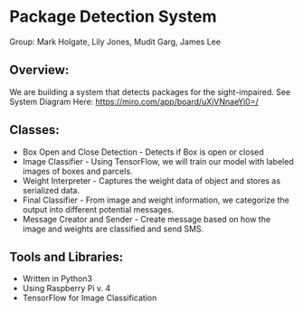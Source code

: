 # Package Detection System
Group: Mark Holgate, Lily Jones, Mudit Garg, James Lee

## Overview: 
We are building a system that detects packages for the sight-impaired. 
See System Diagram Here: https://miro.com/app/board/uXjVNnaeYi0=/

## Classes:
- Box Open and Close Detection - Detects if Box is open or closed
- Image Classifier - Using TensorFlow, we will train our model with labeled images of boxes and parcels.
- Weight Interpreter - Captures the weight data of object and stores as serialized data. 
- Final Classifier - From image and weight information, we categorize the output into different potential messages.
- Message Creator and Sender - Create message based on how the image and weights are classified and send SMS. 

## Tools and Libraries:
- Written in Python3
- Using Raspberry Pi v. 4
- TensorFlow for Image Classification


